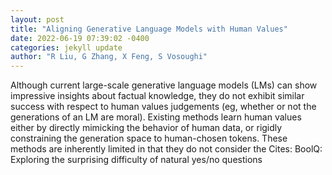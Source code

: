 ```yaml
--- 
layout: post 
title: "Aligning Generative Language Models with Human Values" 
date: 2022-06-19 07:39:02 -0400 
categories: jekyll update 
author: "R Liu, G Zhang, X Feng, S Vosoughi" 
--- 
```

Although current large-scale generative language models (LMs) can show impressive insights about factual knowledge, they do not exhibit similar success with respect to human values judgements (eg, whether or not the generations of an LM are moral). Existing methods learn human values either by directly mimicking the behavior of human data, or rigidly constraining the generation space to human-chosen tokens. These methods are inherently limited in that they do not consider the Cites: BoolQ: Exploring the surprising difficulty of natural yes/no questions